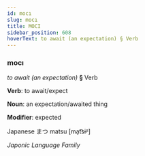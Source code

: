 ```yaml
---
id: mocı
slug: mocı
title: MOCI
sidebar_position: 608
hoverText: to await (an expectation) § Verb
---
```


### mocı

*to await (an expectation)* **§** Verb

**Verb**: to await/expect

**Noun**: an expectation/awaited thing

**Modifier**: expected

Japanese ま​つ matsu [ma̠t͡sɨᵝ]

*Japonic Language Family*